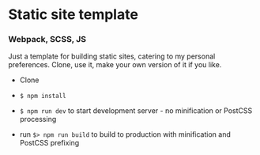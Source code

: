 # Static site template

### Webpack, SCSS, JS

Just a template for building static sites, catering to my personal preferences. Clone, use it, make your own version of it if you like. 

- Clone

- `$ npm install`

- `$ npm run dev` to start development server - no minification or PostCSS processing

- run `$> npm run build` to build to production with minification and PostCSS prefixing
